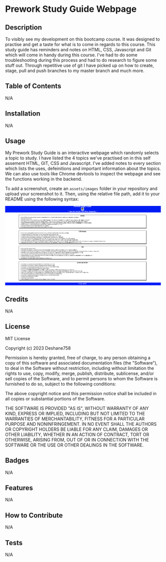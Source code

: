 # Prework Study Guide Webpage

## Description

To visibly see my development on this bootcamp course. It was designed to practise and get a taste for what is to come in regards to this course. This study guide has reminders and notes on HTML, CSS, Javascript and Git which will come in handy during this course. I've had to do some troubleshooting during this process and had to do research to figure some stuff out. Through repetitive use of git I have picked up on how to create, stage, pull and push branches to my master branch and much more. 


## Table of Contents 

N/A

## Installation

N/A


## Usage

My Prework Study Guide is an interactive webpage which randomly selects a topic to study. I have listed the 4 topics we've practised on in this self assement HTML, GIT, CSS and Javascript. I've added notes to every section which lists the uses, defeinitions and important information about the topics. We can also use tools like Chrome devtools to inspect the webpage and see the functions working in the backend.

To add a screenshot, create an `assets/images` folder in your repository and upload your screenshot to it. Then, using the relative file path, add it to your README using the following syntax:

![alt text](assets/images/screenshot.png)

## Credits

N/A


## License

MIT License

Copyright (c) 2023 Deshane758

Permission is hereby granted, free of charge, to any person obtaining a copy
of this software and associated documentation files (the "Software"), to deal
in the Software without restriction, including without limitation the rights
to use, copy, modify, merge, publish, distribute, sublicense, and/or sell
copies of the Software, and to permit persons to whom the Software is
furnished to do so, subject to the following conditions:

The above copyright notice and this permission notice shall be included in all
copies or substantial portions of the Software.

THE SOFTWARE IS PROVIDED "AS IS", WITHOUT WARRANTY OF ANY KIND, EXPRESS OR
IMPLIED, INCLUDING BUT NOT LIMITED TO THE WARRANTIES OF MERCHANTABILITY,
FITNESS FOR A PARTICULAR PURPOSE AND NONINFRINGEMENT. IN NO EVENT SHALL THE
AUTHORS OR COPYRIGHT HOLDERS BE LIABLE FOR ANY CLAIM, DAMAGES OR OTHER
LIABILITY, WHETHER IN AN ACTION OF CONTRACT, TORT OR OTHERWISE, ARISING FROM,
OUT OF OR IN CONNECTION WITH THE SOFTWARE OR THE USE OR OTHER DEALINGS IN THE
SOFTWARE.

## Badges

N/A

## Features

N/A

## How to Contribute

N/A

## Tests

N/A
